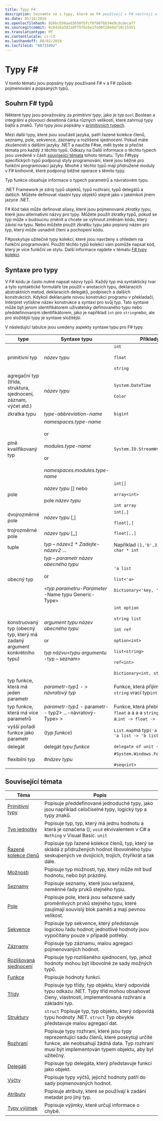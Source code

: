 ```yaml
---
title: Typy F#
description: Seznamte se s typy, které se F# používají v F# nástroji a jak jsou typy pojmenovány a popsány.
ms.date: 05/16/2016
ms.openlocfilehash: 826bcb56aad3b50fbfcf8f807bb34e9cdcdecaf7
ms.sourcegitcommit: 8c6426a3d2adff5fbcbe1fed0f28eda718c15351
ms.translationtype: MT
ms.contentlocale: cs-CZ
ms.lasthandoff: 08/02/2019
ms.locfileid: "68733492"
---
```

# <a name="f-types"></a>Typy F#

V tomto tématu jsou popsány typy používané F# v a F# způsob pojmenování a popsaných typů.

## <a name="summary-of-f-types"></a>Souhrn F# typů
Některé typy jsou považovány za *primitivní typy*, jako je typ `bool` Boolean a integrální a plovoucí desetinná čárka různých velikostí, které zahrnují typy bajtů a znaků. Tyto typy jsou popsány v [primitivních typech](primitive-types.md).

Mezi další typy, které jsou součástí jazyka, patří řazené kolekce členů, seznamy, pole, sekvence, záznamy a rozlišené sjednocení. Pokud máte zkušenosti s dalšími jazyky .NET a naučíte F#se, měli byste si přečíst témata pro každý z těchto typů. Odkazy na Další informace o těchto typech jsou uvedené v části [související témata](https://msdn.microsoft.com/library/#rel) tohoto tématu. Tyto F#typy specifických typů podporují styly programování, které jsou běžné pro funkční programovací jazyky. Mnohé z těchto typů mají přidružené moduly v F# knihovně, které podporují běžné operace s těmito typy.

Typ funkce obsahuje informace o typech parametrů a návratovém typu.

.NET Framework je zdroj typů objektů, typů rozhraní, typů delegátů a dalších. Můžete definovat vlastní typy objektů stejně jako v jakémkoli jiném jazyce .NET.

F# Kód také může definovat aliasy, které jsou pojmenované *zkratky typu*, které jsou alternativní názvy pro typy. Můžete použít zkratky typů, pokud se typ může v budoucnu změnit a chcete se vyhnout změnám kódu, který závisí na typu. Nebo můžete použít zkratku typu jako popisný název pro typ, který může usnadnit čtení a pochopení kódu.

F#poskytuje užitečné typy kolekcí, které jsou navrženy s ohledem na funkční programování. Použití těchto typů kolekcí vám pomůže napsat kód, který je více funkční ve stylu. Další informace najdete v tématu [ F# typy kolekcí](fsharp-collection-types.md).

## <a name="syntax-for-types"></a>Syntaxe pro typy
V F# kódu je často nutné napsat názvy typů. Každý typ má syntaktický tvar a tyto syntaktické formuláře lze použít v anotacích typu, deklaracích abstraktních metod, deklaracích delegátů, podpisech a dalších konstrukcích. Kdykoli deklarujete novou konstrukci programu v překladači, Interpret vytiskne název konstrukce a syntaxi pro svůj typ. Tato syntaxe může být jenom identifikátorem uživatelsky definovaného typu nebo předdefinovaným identifikátorem, jako je například `int` pro `string`nebo, ale pro složitější typy je syntaxe složitější.

V následující tabulce jsou uvedeny aspekty syntaxe typu pro F# typy.

|type|Syntaxe typu|Příklady|
|----|-----------|--------|
|primitivní typ|*název typu*|`int`<br /><br />`float`<br /><br />`string`|
|agregační typ (třída, struktura, sjednocení, záznam, výčet atd.)|*název typu*|`System.DateTime`<br /><br />`Color`|
|zkratka typu|*type-abbreviation-name*|`bigint`|
|plně kvalifikovaný typ|*namespaces.type-name*<br /><br />or<br /><br />*modules.type-name*<br /><br />or<br /><br />*namespaces.modules.type-name*|`System.IO.StreamWriter`|
|pole|*název typu* [] nebo<br /><br />pole *název typu*|`int[]`<br /><br />`array<int>`<br /><br />`int array`|
|dvojrozměrné pole|*název typu* [,]|`int[,]`<br /><br />`float[,]`|
|trojrozměrné pole|*název typu* [,,]|`float[,,]`|
|tuple|*typ – název1* &#42; *Zadejte-název2* ...|Například `(1,'b',3)` typ je`int * char * int`|
|obecný typ|*typ – parametr* *název obecného typu*<br /><br />or<br /><br />&lt;*typ parametru-Parameter* -Name typu Generic-Type&gt;|`'a list`<br /><br />`list<'a>`<br /><br />`Dictionary<'key, 'value>`|
|konstruovaný typ (obecný typ, který má zadaný argument konkrétního typu)|*argument typu* *název obecného typu*<br /><br />or<br /><br />*typ názvu*&lt;*typu argumentu* -typ – seznam&gt;|`int option`<br /><br />`string list`<br /><br />`int ref`<br /><br />`option<int>`<br /><br />`list<string>`<br /><br />`ref<int>`<br /><br />`Dictionary<int, string>`|
|typ funkce, která má jeden parametr|*parametr-typ1*  - &gt; *návratový typ*|Funkce, která přijímá `int` a `string` vrací typ`int -> string`|
|typ funkce, která má více parametrů|*parametr-typ1*  - parametr- - typ2&gt; ...-návratový-Type&gt; &gt;|Funkce, která přebírá `int` typ `float` a a a a `string` a a a a a.`int -> float -> string`|
|vyšší pořadí funkce jako parametr|(*typ funkce*)|`List.map`má typ`('a -> 'b) -> 'a list -> 'b list`|
|delegát|delegát *typu funkce*|`delegate of unit -> int`|
|flexibilní typ|#*název typu*|`#System.Windows.Forms.Control`<br /><br />`#seq<int>`|

## <a name="related-topics"></a>Související témata

|Téma|Popis|
|-----|-----------|
|[Primitivní typy](primitive-types.md)|Popisuje předdefinované jednoduché typy, jako jsou například celočíselné typy, logický typ a typy znaků.|
|[Typ jednotky](unit-type.md)|Popisuje typ, typ, který má jednu hodnotu a která je označena (); `void` ekvivalentem v C# a `Nothing` v Visual Basic. `unit`|
|[Řazené kolekce členů](tuples.md)|Popisuje typ řazené kolekce členů, typ, který se skládá z přidružených hodnot libovolného typu seskupených ve dvojicích, trojích, čtyřikrát a tak dále.|
|[Možnosti](options.md)|Popisuje typ možnosti, typ, který může mít buď hodnotu, nebo být prázdný.|
|[Seznamy](lists.md)|Popisuje seznamy, které jsou seřazené, neměnné řady prvků stejného typu.|
|[Pole](arrays.md)|Popisuje pole, která jsou seřazené sady proměnlivých prvků stejného typu, které zaujímají souvislý blok paměti a mají pevnou velikost.|
|[Sekvence](sequences.md)|Popisuje typ sekvence, který představuje logickou řadu hodnot; jednotlivé hodnoty jsou vypočítány pouze v případě potřeby.|
|[Záznamy](records.md)|Popisuje typ záznamu, malou agregaci pojmenovaných hodnot.|
|[Rozlišovaná sjednocení](discriminated-unions.md)|Popisuje typ rozlišeného sjednocení, typ, jehož hodnoty mohou být libovolné ze sady možných typů.|
|[Funkce](./functions/index.md)|Popisuje hodnoty funkcí.|
|[Třídy](classes.md)|Popisuje typ třídy, typ objektu, který odpovídá typu odkazu .NET. Typy tříd mohou obsahovat členy, vlastnosti, implementovaná rozhraní a základní typ.|
|[Struktury](structures.md)|`struct` Popisuje typ, typ objektu, který odpovídá typu hodnoty .NET. `struct` Typ obvykle představuje malou agregaci dat.|
|[Rozhraní](interfaces.md)|Popisuje typy rozhraní, které jsou typy reprezentující sadu členů, které poskytují určité funkce, ale neobsahují žádná data. Typ rozhraní musí být implementován typem objektu, aby byl užitečný.|
|[Delegáti](delegates.md)|Popisuje typ delegáta, který představuje funkci jako objekt.|
|[Výčty](enumerations.md)|Popisuje typy výčtů, jejichž hodnoty patří do sady pojmenovaných hodnot.|
|[Atributy](attributes.md)|Popisuje atributy, které se používají k zadání metadat pro jiný typ.|
|[Typy výjimek](./exception-handling/exception-types.md)|Popisuje výjimky, které určují informace o chybě.|

